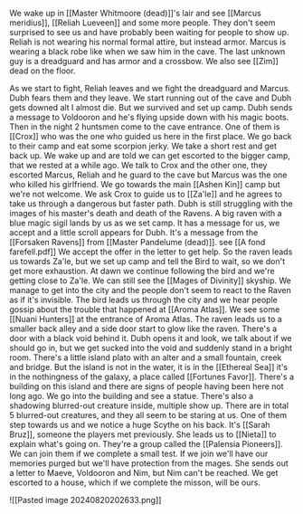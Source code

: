 We wake up in [[Master Whitmoore (dead)]]'s lair and see [[Marcus meridius]], [[Reliah Lueveen]] and some more people. They don't seem surprised to see us and have probably been waiting for people to show up. Reliah is not wearing his normal formal attire, but instead armor. Marcus is wearing a black robe like when we saw him in the cave. The last unknown guy is a dreadguard and has armor and a crossbow.
We also see [[Zim]] dead on the floor.

As we start to fight, Reliah leaves and we fight the dreadguard and Marcus. Dubh fears them and they leave.
We start running out of the cave and Dubh gets downed alt I almost die. But we survived and set up camp. Dubh sends a message to Voldooron and he's flying upside down with his magic boots. Then in the night 2 huntsmen come to the cave entrance. One of them is [[Crox]] who was the one who guided us here in the first place.
We go back to their camp and eat some scorpion jerky.
We take a short rest and get back up. We wake up and are told we can get escorted to the bigger camp, that we rested at a while ago.
We talk to Crox and the other one, they escorted Marcus, Reliah and he guard to the cave but Marcus was the one who killed his girlfriend.
We go towards the main [[Ashen Kin]] camp but we're not welcome. We ask Crox to guide us  to [[Za'le]] and he agrees to take us through a dangerous but faster path. Dubh is still struggling with the images of his master's death and death of the Ravens. 
A big raven with a blue magic sigil lands by us as we set camp. It has a message for us, we accept and a little scroll appears for Dubh. It's a message from the [[Forsaken Ravens]] from [[Master Pandelume (dead)]]. see [[A fond farefell.pdf]]
We accept the offer in the letter to get help. So the raven leads us towards Za'le, but we set up camp and tell the Bird to wait, so we don't get more exhaustion. At dawn we continue following the bird and we're getting close to Za'le. We can still see the [[Mages of Divinity]] skyship. 
We manage to get into the city and the people don't seem to react to the Raven as if it's invisible. 
The bird leads us through the city and we hear people gossip about the trouble that happened at [[Aroma Atlas]]. We see some [[Nuani Hunters]] at the entrance of Aroma Atlas. The raven leads us to a smaller back alley and a side door start to glow like the raven. There's a door with a black void behind it. Dubh opens it and look, we talk about if we should go in, but we get sucked into the void and suddenly stand in a bright room. There's a little island plato with an alter and a small fountain, creek and bridge. But the island is not in the water, it is in the [[Ethereal Sea]] it's in the nothingness of the galaxy, a place called [[Fortunes Favor]].
There's a building on this island and there are signs of people having been here not long ago. We go into the building and see a statue. There's also a shadowing blurred-out creature inside, multiple show up. There are in total 5 blurred-out creatures, and they all seem to be staring at us. One of them step towards us and we notice a huge Scythe on his back. It's [[Sarah Bruz]], someone the players met previously. She leads us to [[Nieta]] to explain what's going on. They're a group called the [[Palensia Pioneers]]. We can join them if we complete a small test. If we join we'll have our memories purged but we'll have protection from the mages. She sends out a letter to Maeve, Voldooron and Nim, but Nim can't be reached.
We get escorted to a house, which if we complete the misson, will be ours.



![[Pasted image 20240820202633.png]]
